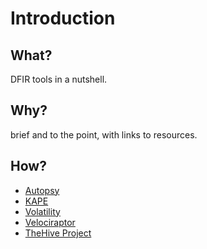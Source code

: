 # Introduction

## What?

DFIR tools in a nutshell.

## Why?

brief and to the point, with links to resources.

## How?

* [Autopsy](autopsy.md)
* [KAPE](kape.md)
* [Volatility](volatility.md)
* [Velociraptor](velociraptor.md)
* [TheHive Project](thehive.md)
